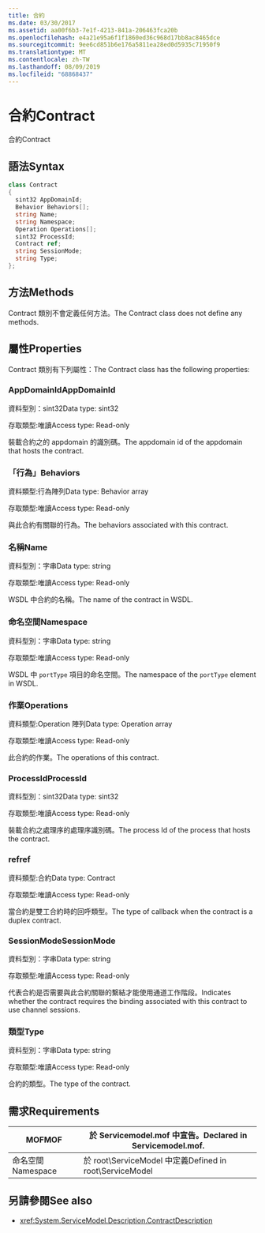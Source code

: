 ```yaml
---
title: 合約
ms.date: 03/30/2017
ms.assetid: aa00f6b3-7e1f-4213-841a-206463fca20b
ms.openlocfilehash: e4a21e95a6f1f1860ed36c968d17bb8ac8465dce
ms.sourcegitcommit: 9ee6cd851b6e176a5811ea28ed0d5935c71950f9
ms.translationtype: MT
ms.contentlocale: zh-TW
ms.lasthandoff: 08/09/2019
ms.locfileid: "68868437"
---
```

# <a name="contract"></a><span data-ttu-id="9334a-102">合約</span><span class="sxs-lookup"><span data-stu-id="9334a-102">Contract</span></span>
<span data-ttu-id="9334a-103">合約</span><span class="sxs-lookup"><span data-stu-id="9334a-103">Contract</span></span>  
  
## <a name="syntax"></a><span data-ttu-id="9334a-104">語法</span><span class="sxs-lookup"><span data-stu-id="9334a-104">Syntax</span></span>  
  
```csharp
class Contract  
{  
  sint32 AppDomainId;  
  Behavior Behaviors[];  
  string Name;  
  string Namespace;  
  Operation Operations[];  
  sint32 ProcessId;  
  Contract ref;  
  string SessionMode;  
  string Type;  
};  
```  
  
## <a name="methods"></a><span data-ttu-id="9334a-105">方法</span><span class="sxs-lookup"><span data-stu-id="9334a-105">Methods</span></span>  
 <span data-ttu-id="9334a-106">Contract 類別不會定義任何方法。</span><span class="sxs-lookup"><span data-stu-id="9334a-106">The Contract class does not define any methods.</span></span>  
  
## <a name="properties"></a><span data-ttu-id="9334a-107">屬性</span><span class="sxs-lookup"><span data-stu-id="9334a-107">Properties</span></span>  
 <span data-ttu-id="9334a-108">Contract 類別有下列屬性：</span><span class="sxs-lookup"><span data-stu-id="9334a-108">The Contract class has the following properties:</span></span>  
  
### <a name="appdomainid"></a><span data-ttu-id="9334a-109">AppDomainId</span><span class="sxs-lookup"><span data-stu-id="9334a-109">AppDomainId</span></span>  
 <span data-ttu-id="9334a-110">資料型別：sint32</span><span class="sxs-lookup"><span data-stu-id="9334a-110">Data type: sint32</span></span>  
  
 <span data-ttu-id="9334a-111">存取類型:唯讀</span><span class="sxs-lookup"><span data-stu-id="9334a-111">Access type: Read-only</span></span>  
  
 <span data-ttu-id="9334a-112">裝載合約之的 appdomain 的識別碼。</span><span class="sxs-lookup"><span data-stu-id="9334a-112">The appdomain id of the appdomain that hosts the contract.</span></span>  
  
### <a name="behaviors"></a><span data-ttu-id="9334a-113">「行為」</span><span class="sxs-lookup"><span data-stu-id="9334a-113">Behaviors</span></span>  
 <span data-ttu-id="9334a-114">資料類型:行為陣列</span><span class="sxs-lookup"><span data-stu-id="9334a-114">Data type: Behavior array</span></span>  
  
 <span data-ttu-id="9334a-115">存取類型:唯讀</span><span class="sxs-lookup"><span data-stu-id="9334a-115">Access type: Read-only</span></span>  
  
 <span data-ttu-id="9334a-116">與此合約有關聯的行為。</span><span class="sxs-lookup"><span data-stu-id="9334a-116">The behaviors associated with this contract.</span></span>  
  
### <a name="name"></a><span data-ttu-id="9334a-117">名稱</span><span class="sxs-lookup"><span data-stu-id="9334a-117">Name</span></span>  
 <span data-ttu-id="9334a-118">資料型別：字串</span><span class="sxs-lookup"><span data-stu-id="9334a-118">Data type: string</span></span>  
  
 <span data-ttu-id="9334a-119">存取類型:唯讀</span><span class="sxs-lookup"><span data-stu-id="9334a-119">Access type: Read-only</span></span>  
  
 <span data-ttu-id="9334a-120">WSDL 中合約的名稱。</span><span class="sxs-lookup"><span data-stu-id="9334a-120">The name of the contract in WSDL.</span></span>  
  
### <a name="namespace"></a><span data-ttu-id="9334a-121">命名空間</span><span class="sxs-lookup"><span data-stu-id="9334a-121">Namespace</span></span>  
 <span data-ttu-id="9334a-122">資料型別：字串</span><span class="sxs-lookup"><span data-stu-id="9334a-122">Data type: string</span></span>  
  
 <span data-ttu-id="9334a-123">存取類型:唯讀</span><span class="sxs-lookup"><span data-stu-id="9334a-123">Access type: Read-only</span></span>  
  
 <span data-ttu-id="9334a-124">WSDL 中 `portType` 項目的命名空間。</span><span class="sxs-lookup"><span data-stu-id="9334a-124">The namespace of the `portType` element in WSDL.</span></span>  
  
### <a name="operations"></a><span data-ttu-id="9334a-125">作業</span><span class="sxs-lookup"><span data-stu-id="9334a-125">Operations</span></span>  
 <span data-ttu-id="9334a-126">資料類型:Operation 陣列</span><span class="sxs-lookup"><span data-stu-id="9334a-126">Data type: Operation array</span></span>  
  
 <span data-ttu-id="9334a-127">存取類型:唯讀</span><span class="sxs-lookup"><span data-stu-id="9334a-127">Access type: Read-only</span></span>  
  
 <span data-ttu-id="9334a-128">此合約的作業。</span><span class="sxs-lookup"><span data-stu-id="9334a-128">The operations of this contract.</span></span>  
  
### <a name="processid"></a><span data-ttu-id="9334a-129">ProcessId</span><span class="sxs-lookup"><span data-stu-id="9334a-129">ProcessId</span></span>  
 <span data-ttu-id="9334a-130">資料型別：sint32</span><span class="sxs-lookup"><span data-stu-id="9334a-130">Data type: sint32</span></span>  
  
 <span data-ttu-id="9334a-131">存取類型:唯讀</span><span class="sxs-lookup"><span data-stu-id="9334a-131">Access type: Read-only</span></span>  
  
 <span data-ttu-id="9334a-132">裝載合約之處理序的處理序識別碼。</span><span class="sxs-lookup"><span data-stu-id="9334a-132">The process Id of the process that hosts the contract.</span></span>  
  
### <a name="ref"></a><span data-ttu-id="9334a-133">ref</span><span class="sxs-lookup"><span data-stu-id="9334a-133">ref</span></span>  
 <span data-ttu-id="9334a-134">資料類型:合約</span><span class="sxs-lookup"><span data-stu-id="9334a-134">Data type: Contract</span></span>  
  
 <span data-ttu-id="9334a-135">存取類型:唯讀</span><span class="sxs-lookup"><span data-stu-id="9334a-135">Access type: Read-only</span></span>  
  
 <span data-ttu-id="9334a-136">當合約是雙工合約時的回呼類型。</span><span class="sxs-lookup"><span data-stu-id="9334a-136">The type of callback when the contract is a duplex contract.</span></span>  
  
### <a name="sessionmode"></a><span data-ttu-id="9334a-137">SessionMode</span><span class="sxs-lookup"><span data-stu-id="9334a-137">SessionMode</span></span>  
 <span data-ttu-id="9334a-138">資料型別：字串</span><span class="sxs-lookup"><span data-stu-id="9334a-138">Data type: string</span></span>  
  
 <span data-ttu-id="9334a-139">存取類型:唯讀</span><span class="sxs-lookup"><span data-stu-id="9334a-139">Access type: Read-only</span></span>  
  
 <span data-ttu-id="9334a-140">代表合約是否需要與此合約關聯的繫結才能使用通道工作階段。</span><span class="sxs-lookup"><span data-stu-id="9334a-140">Indicates whether the contract requires the binding associated with this contract to use channel sessions.</span></span>  
  
### <a name="type"></a><span data-ttu-id="9334a-141">類型</span><span class="sxs-lookup"><span data-stu-id="9334a-141">Type</span></span>  
 <span data-ttu-id="9334a-142">資料型別：字串</span><span class="sxs-lookup"><span data-stu-id="9334a-142">Data type: string</span></span>  
  
 <span data-ttu-id="9334a-143">存取類型:唯讀</span><span class="sxs-lookup"><span data-stu-id="9334a-143">Access type: Read-only</span></span>  
  
 <span data-ttu-id="9334a-144">合約的類型。</span><span class="sxs-lookup"><span data-stu-id="9334a-144">The type of the contract.</span></span>  
  
## <a name="requirements"></a><span data-ttu-id="9334a-145">需求</span><span class="sxs-lookup"><span data-stu-id="9334a-145">Requirements</span></span>  
  
|<span data-ttu-id="9334a-146">MOF</span><span class="sxs-lookup"><span data-stu-id="9334a-146">MOF</span></span>|<span data-ttu-id="9334a-147">於 Servicemodel.mof 中宣告。</span><span class="sxs-lookup"><span data-stu-id="9334a-147">Declared in Servicemodel.mof.</span></span>|  
|---------|-----------------------------------|  
|<span data-ttu-id="9334a-148">命名空間</span><span class="sxs-lookup"><span data-stu-id="9334a-148">Namespace</span></span>|<span data-ttu-id="9334a-149">於 root\ServiceModel 中定義</span><span class="sxs-lookup"><span data-stu-id="9334a-149">Defined in root\ServiceModel</span></span>|  
  
## <a name="see-also"></a><span data-ttu-id="9334a-150">另請參閱</span><span class="sxs-lookup"><span data-stu-id="9334a-150">See also</span></span>

- <xref:System.ServiceModel.Description.ContractDescription>
